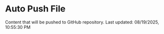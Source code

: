 # Auto Push File

Content that will be pushed to GitHub repository.
Last updated: 08/19/2025, 10:55:30 PM